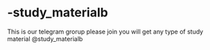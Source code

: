 # -study_materialb
This is our telegram grorup please join you will get any type of study material @study_materialb
